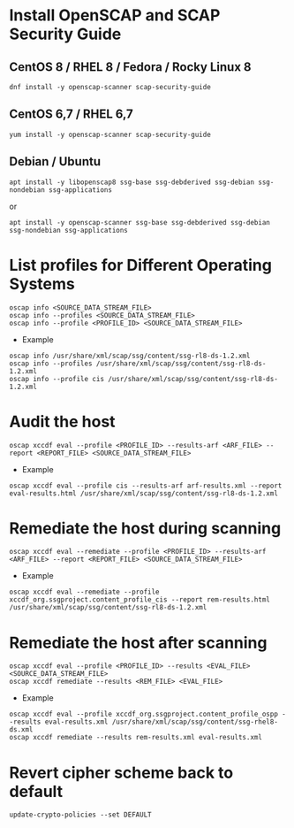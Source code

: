# Install OpenSCAP and SCAP Security Guide
## CentOS 8 / RHEL 8 / Fedora / Rocky Linux 8
```
dnf install -y openscap-scanner scap-security-guide
```
## CentOS 6,7 / RHEL 6,7
```
yum install -y openscap-scanner scap-security-guide
```
## Debian / Ubuntu
```
apt install -y libopenscap8 ssg-base ssg-debderived ssg-debian ssg-nondebian ssg-applications
```
or
```
apt install -y openscap-scanner ssg-base ssg-debderived ssg-debian ssg-nondebian ssg-applications
```

# List profiles for Different Operating Systems
```
oscap info <SOURCE_DATA_STREAM_FILE>
oscap info --profiles <SOURCE_DATA_STREAM_FILE>
oscap info --profile <PROFILE_ID> <SOURCE_DATA_STREAM_FILE>
```
- Example
```
oscap info /usr/share/xml/scap/ssg/content/ssg-rl8-ds-1.2.xml
oscap info --profiles /usr/share/xml/scap/ssg/content/ssg-rl8-ds-1.2.xml
oscap info --profile cis /usr/share/xml/scap/ssg/content/ssg-rl8-ds-1.2.xml
```

# Audit the host
```
oscap xccdf eval --profile <PROFILE_ID> --results-arf <ARF_FILE> --report <REPORT_FILE> <SOURCE_DATA_STREAM_FILE>
```
- Example
```
oscap xccdf eval --profile cis --results-arf arf-results.xml --report eval-results.html /usr/share/xml/scap/ssg/content/ssg-rl8-ds-1.2.xml
```

# Remediate the host during scanning
```
oscap xccdf eval --remediate --profile <PROFILE_ID> --results-arf <ARF_FILE> --report <REPORT_FILE> <SOURCE_DATA_STREAM_FILE>
```
- Example
```
oscap xccdf eval --remediate --profile xccdf_org.ssgproject.content_profile_cis --report rem-results.html /usr/share/xml/scap/ssg/content/ssg-rl8-ds-1.2.xml
```

# Remediate the host after scanning
```
oscap xccdf eval --profile <PROFILE_ID> --results <EVAL_FILE> <SOURCE_DATA_STREAM_FILE>
oscap xccdf remediate --results <REM_FILE> <EVAL_FILE>
```
- Example
```
oscap xccdf eval --profile xccdf_org.ssgproject.content_profile_ospp --results eval-results.xml /usr/share/xml/scap/ssg/content/ssg-rhel8-ds.xml
oscap xccdf remediate --results rem-results.xml eval-results.xml
```

# Revert cipher scheme back to default
```
update-crypto-policies --set DEFAULT
```
